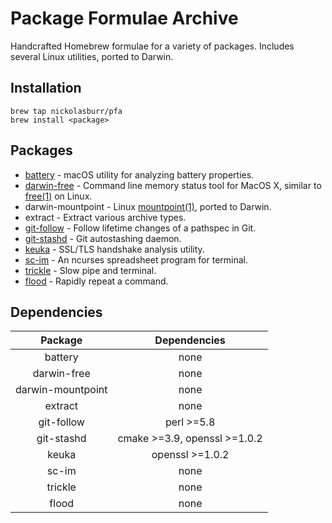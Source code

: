 # Package Formulae Archive

Handcrafted Homebrew formulae for a variety of packages. Includes several Linux utilities, ported to Darwin.

## Installation

```
brew tap nickolasburr/pfa
brew install <package>
```

## Packages

+ [battery](https://github.com/nickolasburr/battery) - macOS utility for analyzing battery properties.
+ [darwin-free](https://github.com/dcantrell/darwin-free) - Command line memory status tool for MacOS X, similar to [free(1)](https://linux.die.net/man/1/free) on Linux.
+ darwin-mountpoint - Linux [mountpoint(1)](https://linux.die.net/man/1/mountpoint), ported to Darwin.
+ extract - Extract various archive types.
+ [git-follow](https://github.com/nickolasburr/git-follow) - Follow lifetime changes of a pathspec in Git.
+ [git-stashd](https://github.com/nickolasburr/git-stashd) - Git autostashing daemon.
+ [keuka](https://github.com/nickolasburr/keuka) - SSL/TLS handshake analysis utility.
+ [sc-im](https://github.com/andmarti1424/sc-im) - An ncurses spreadsheet program for terminal.
+ [trickle](https://github.com/sjmulder/trickle) - Slow pipe and terminal.
+ [flood](https://github.com/sjmulder/flood) - Rapidly repeat a command.

## Dependencies

|      Package       |         Dependencies         |
|:------------------:|:----------------------------:|
| battery            | none                         |
| darwin-free        | none                         |
| darwin-mountpoint  | none                         |
| extract            | none                         |
| git-follow         | perl >=5.8                   |
| git-stashd         | cmake >=3.9, openssl >=1.0.2 |
| keuka              | openssl >=1.0.2              |
| sc-im              | none                         |
| trickle            | none                         |
| flood              | none                         |
